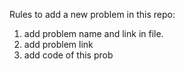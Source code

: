 Rules to add a new problem in this repo:

1. add problem name and link in file.
2. add problem link
3. add code of this prob

